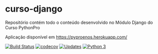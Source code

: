 # curso-django
Repositório contém todo o conteúdo desenvolvido no Módulo Django do Curso PythonPro

Aplicação disponível em https://pyproenos.herokuapp.com/

[![Build Status](https://travis-ci.org/enosteteo/curso-django.svg?branch=master)](https://travis-ci.org/enosteteo/curso-django)
[![codecov](https://codecov.io/gh/enosteteo/curso-django/branch/master/graph/badge.svg)](https://codecov.io/gh/enosteteo/curso-django)
[![Updates](https://pyup.io/repos/github/enosteteo/curso-django/shield.svg)](https://pyup.io/repos/github/enosteteo/curso-django/)
[![Python 3](https://pyup.io/repos/github/enosteteo/curso-django/python-3-shield.svg)](https://pyup.io/repos/github/enosteteo/curso-django/)
